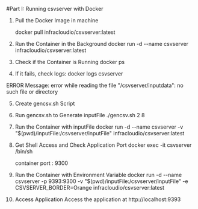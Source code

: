 #Part I: Running csvserver with Docker

1. Pull the Docker Image in machine 
   
   docker pull infracloudio/csvserver:latest

2. Run the Container in the Background
   docker run -d --name csvserver infracloudio/csvserver:latest

3. Check if the Container is Running
   docker ps

4. If it fails, check logs:
   docker logs csvserver

ERROR Message: error while reading the file "/csvserver/inputdata": no such file or directory

5. Create gencsv.sh Script

6. Run gencsv.sh to Generate inputFile
   ./gencsv.sh 2 8

7. Run the Container with inputFile
   docker run -d --name csvserver -v "$(pwd)/inputFile:/csvserver/inputFile" infracloudio/csvserver:latest

8. Get Shell Access and Check Application Port
   docker exec -it csvserver /bin/sh

   container port : 9300

9. Run the Container with Environment Variable
   docker run -d --name csvserver -p 9393:9300 -v "$(pwd)/inputFile:/csvserver/inputFile" -e CSVSERVER_BORDER=Orange infracloudio/csvserver:latest

10. Access Application
   Access the application at http://localhost:9393

